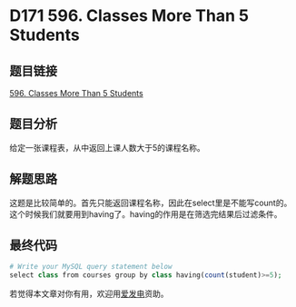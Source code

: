 # D171 596. Classes More Than 5 Students

## 题目链接

[596. Classes More Than 5 Students](https://leetcode.com/problems/classes-more-than-5-students/)

## 题目分析

给定一张课程表，从中返回上课人数大于5的课程名称。

## 解题思路

这题是比较简单的。首先只能返回课程名称，因此在select里是不能写count的。这个时候我们就要用到having了。having的作用是在筛选完结果后过滤条件。

## 最终代码

```php
# Write your MySQL query statement below
select class from courses group by class having(count(student)>=5);
```

若觉得本文章对你有用，欢迎用[爱发电](https://afdian.net/@skys215)资助。
